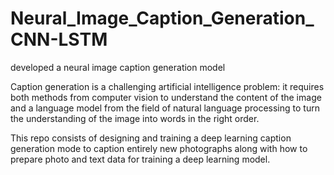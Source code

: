 # Neural_Image_Caption_Generation_CNN-LSTM

developed a neural image caption generation model 

Caption generation is a challenging artificial intelligence problem: it requires both methods from computer vision to understand the content of the image and a language model from the field of natural language processing to turn the understanding of the image into words in the right order.

This repo consists of designing and training a deep learning caption generation mode to caption entirely new photographs along with how to prepare photo and text data for training a deep learning model.
